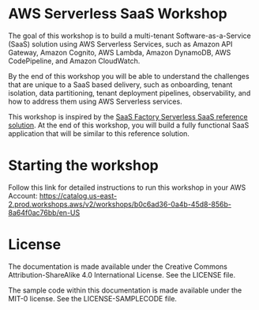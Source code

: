 # AWS Serverless SaaS Workshop
The goal of this workshop is to build a multi-tenant Software-as-a-Service (SaaS) solution using AWS Serverless Services, such as Amazon API Gateway, Amazon Cognito, AWS Lambda, Amazon DynamoDB, AWS CodePipeline, and Amazon CloudWatch.

By the end of this workshop you will be able to understand the challenges that are unique to a SaaS based delivery, such as onboarding, tenant isolation, data partitioning, tenant deployment pipelines, observability, and how to address them using AWS Serverless services.

This workshop is inspired by the [SaaS Factory Serverless SaaS reference solution](https://github.com/aws-samples/aws-saas-factory-ref-solution-serverless-saas). At the end of this workshop, you will build a fully functional SaaS application that will be similar to this reference solution.

# Starting the workshop
Follow this link for detailed instructions to run this workshop in your AWS Account: https://catalog.us-east-2.prod.workshops.aws/v2/workshops/b0c6ad36-0a4b-45d8-856b-8a64f0ac76bb/en-US

# License
The documentation is made available under the Creative Commons Attribution-ShareAlike 4.0 International License. See the LICENSE file.

The sample code within this documentation is made available under the MIT-0 license. See the LICENSE-SAMPLECODE file.
